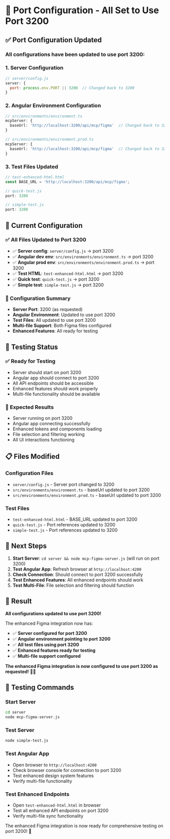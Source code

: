 # 🔧 Port Configuration - All Set to Use Port 3200

## ✅ **Port Configuration Updated**

### **All configurations have been updated to use port 3200:**

### **1. Server Configuration**
```javascript
// server/config.js
server: {
  port: process.env.PORT || 3200  // Changed back to 3200
}
```

### **2. Angular Environment Configuration**
```typescript
// src/environments/environment.ts
mcpServer: {
  baseUrl: 'http://localhost:3200/api/mcp/figma'  // Changed back to 3200
}

// src/environments/environment.prod.ts
mcpServer: {
  baseUrl: 'http://localhost:3200/api/mcp/figma'  // Changed back to 3200
}
```

### **3. Test Files Updated**
```javascript
// test-enhanced-html.html
const BASE_URL = 'http://localhost:3200/api/mcp/figma';

// quick-test.js
port: 3200

// simple-test.js
port: 3200
```

## 🚀 **Current Configuration**

### **✅ All Files Updated to Port 3200**
- ✅ **Server config**: `server/config.js` → port 3200
- ✅ **Angular dev env**: `src/environments/environment.ts` → port 3200
- ✅ **Angular prod env**: `src/environments/environment.prod.ts` → port 3200
- ✅ **Test HTML**: `test-enhanced-html.html` → port 3200
- ✅ **Quick test**: `quick-test.js` → port 3200
- ✅ **Simple test**: `simple-test.js` → port 3200

### **🔧 Configuration Summary**
- **Server Port**: 3200 (as requested)
- **Angular Environment**: Updated to use port 3200
- **Test Files**: All updated to use port 3200
- **Multi-file Support**: Both Figma files configured
- **Enhanced Features**: All ready for testing

## 🧪 **Testing Status**

### **✅ Ready for Testing**
- Server should start on port 3200
- Angular app should connect to port 3200
- All API endpoints should be accessible
- Enhanced features should work properly
- Multi-file functionality should be available

### **🚀 Expected Results**
- Server running on port 3200
- Angular app connecting successfully
- Enhanced tokens and components loading
- File selection and filtering working
- All UI interactions functioning

## 📋 **Files Modified**

### **Configuration Files**
- `server/config.js` - Server port changed to 3200
- `src/environments/environment.ts` - baseUrl updated to port 3200
- `src/environments/environment.prod.ts` - baseUrl updated to port 3200

### **Test Files**
- `test-enhanced-html.html` - BASE_URL updated to port 3200
- `quick-test.js` - Port references updated to 3200
- `simple-test.js` - Port references updated to 3200

## 🎯 **Next Steps**

1. **Start Server**: `cd server && node mcp-figma-server.js` (will run on port 3200)
2. **Test Angular App**: Refresh browser at `http://localhost:4200`
3. **Check Connection**: Should connect to port 3200 successfully
4. **Test Enhanced Features**: All enhanced endpoints should work
5. **Test Multi-File**: File selection and filtering should function

## 🎉 **Result**

**All configurations updated to use port 3200!**

The enhanced Figma integration now has:
- ✅ **Server configured for port 3200**
- ✅ **Angular environment pointing to port 3200**
- ✅ **All test files using port 3200**
- ✅ **Enhanced features ready for testing**
- ✅ **Multi-file support configured**

**The enhanced Figma integration is now configured to use port 3200 as requested!** 🚀✨

## 🧪 **Testing Commands**

### **Start Server**
```bash
cd server
node mcp-figma-server.js
```

### **Test Server**
```bash
node simple-test.js
```

### **Test Angular App**
- Open browser to `http://localhost:4200`
- Check browser console for connection to port 3200
- Test enhanced design system features
- Verify multi-file functionality

### **Test Enhanced Endpoints**
- Open `test-enhanced-html.html` in browser
- Test all enhanced API endpoints on port 3200
- Verify multi-file sync functionality

The enhanced Figma integration is now ready for comprehensive testing on port 3200! 🎯 